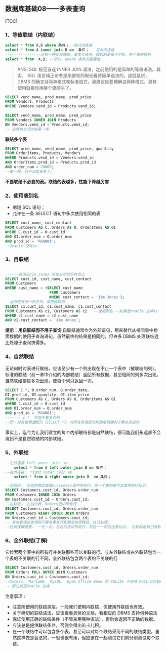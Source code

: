 ## 数据库基础08——多表查询

[TOC]

### 1、等值联结（内联结）

```sql
select * from A,B where 条件；--隐式内连接
select * from A inner join B on  条件；-- 显示内连接
----------------还有一种交叉联结，基本不会用，得到的是笛卡尔积，两个表的乘积
select * from  A,B; --所以，where 条件的重要性
```

> ANSI SQL 规范首选 INNER JOIN 语法，之前使用的是简单的等值语法。其实， SQL 语言纯正论者是用鄙视的眼光看待简单语法的。这就是说， DBMS 的确支持简单格式和标准格式，我建议你要理解这两种格式，具体使用就看你用哪个更顺手了。 

```sql
SELECT vend_name, prod_name, prod_price
FROM Vendors, Products
WHERE Vendors.vend_id = Products.vend_id;
--------------------------------------------
SELECT vend_name, prod_name, prod_price
FROM Vendors INNER JOIN Products
ON Vendors.vend_id = Products.vend_id;
-- 这两种方式的结果一样。
```

**联结多个表**

```sql
SELECT prod_name, vend_name, prod_price, quantity
FROM OrderItems, Products, Vendors
WHERE Products.vend_id = Vendors.vend_id
AND OrderItems.prod_id = Products.prod_id
AND order_num = 20007;
--都一样，只不过是表多了。

```

**不要联结不必要的表。联结的表越多，性能下降越厉害** 

### 2、使用表别名 

- 缩短 SQL 语句；
- 允许在一条 SELECT 语句中多次使用相同的表 

```sql
SELECT cust_name, cust_contact
FROM Customers AS C, Orders AS O, OrderItems AS OI
WHERE C.cust_id = O.cust_id
AND OI.order_num = O.order_num
AND prod_id = 'RGAN01';
--Oracle 没有as  
```

### 3、自联结

```sql

------查询出Jim Jones 所在公司的所有员工
SELECT cust_id, cust_name, cust_contact
FROM Customers
WHERE cust_name = (SELECT cust_name
					FROM Customers
					WHERE cust_contact = 'Jim Jones');
--当然还有另一种方法，使用自联结
SELECT c1.cust_id, c1.cust_name, c1.cust_contact
FROM Customers AS c1, Customers AS c2   --使用别名 --如果是oracle 去掉as
WHERE c1.cust_name = c2.cust_name
AND c2.cust_contact = 'Jim Jones';
```

**提示：用自联结而不用子查询**
自联结通常作为外部语句，用来替代从相同表中检索数据的使用子查询语句。虽然最终的结果是相同的，但许多 DBMS 处理联结远比处理子查询快得多。

### 4、自然联结

无论何时对表进行联结，应该至少有一个列出现在不止一个表中（被联结的列）。标准的联结（前一章中介绍的内部联结）返回所有数据，甚至相同的列多次出现。 自然联结排除多次出现，使每个列只返回一次。 

```sql
SELECT C.*, O.order_num, O.order_date,
OI.prod_id, OI.quantity, OI.item_price
FROM Customers AS C, Orders AS O, OrderItems AS OI
WHERE C.cust_id = O.cust_id
AND OI.order_num = O.order_num
AND prod_id = 'RGAN01';
------- c.*  外加不重复的列
--即：对表使用通配符（SELECT *），对所有其他表的列使用明确的子集来完成的
```

事实上，迄今为止我们建立的每个内部联结都是自然联结，很可能我们永远都不会用到不是自然联结的内部联结。 

### 5、外联结 

```sql
--左外连接 left outer join  on
	select * from A left outer join B on 条件；
--右外连接： right outer join on
	select * from A right outer join B  on 条件；
```

```sql
--左联结： 左边的表这里是Customers选中所有行，另一个表如果不足就用空行补足。
SELECT Customers.cust_id, Orders.order_num
FROM Customers INNER JOIN Orders
ON Customers.cust_id = Orders.cust_id;
--右联结： 右边的表，Orders选中所有行
SELECT Customers.cust_id, Orders.order_num
FROM Customers RIGHT OUTER JOIN Orders
ON Orders.cust_id = Customers.cust_id;
-- 查询要保证查询的不要有重复列即要用自然联结，自己处理。
--在我理解就是， 一左一右，左边的选中所有行，然后一一和右边表比对。 左联就是自己放到左边，右联自己放到右边。可以这么理解。 其实这两种是可以互换的换个顺序和条件就行，哪个方便用哪个。

```

### 6、全外联结(了解)

它检索两个表中的所有行并关联那些可以关联的行。与左外联结或右外联结包含一个表的不关联的行不同，全外联结包含两个表的不关联的行 

```sql
SELECT Customers.cust_id, Orders.order_num
FROM Orders FULL OUTER JOIN Customers
ON Orders.cust_id = Customers.cust_id;
--Access、 MariaDB、 MySQL、 Open Office Base 和 SQLite 不支持 FULL OUTER JOIN 语法。
-- 那么就是Oracle 支持
```

注意事项：

- 注意所使用的联结类型。一般我们使用内联结，但使用外联结也有效。
- 关于确切的联结语法，应该查看具体的文档，看相应的 DBMS 支持何种语法
- 保证使用正确的联结条件（不管采用哪种语法），否则会返回不正确的数据。
- 应该总是提供联结条件，否则会得出笛卡儿积。
-  在一个联结中可以包含多个表，甚至可以对每个联结采用不同的联结类型。虽然这样做是合法的，一般也很有用，但应该在一起测试它们前分别测试每个联结。











